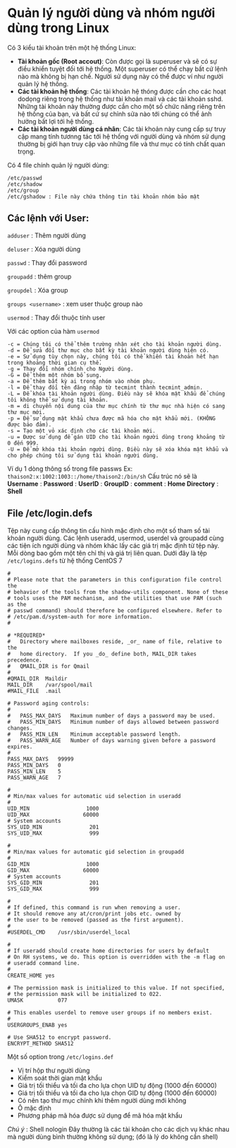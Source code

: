# Quản lý người dùng và nhóm người dùng trong Linux

Có 3 kiểu tài khoản trên một hệ thống Linux:
* **Tài khoản gốc (Root accout)**: Còn được gọi là superuser và sẽ có sự điều khiển tuyệt đối tới hệ thống. Một superuser có thể chạy bất cứ lệnh nào mà không bị hạn chế. Người sử dụng này có thể được ví như người quản lý hệ thống.
* **Các tài khoản hệ thống**: Các tài khoản hệ thóng được cần cho các hoạt dodọng riêng trong hệ thống như tài khoản mail và các tài khoản sshd. Những tài khoản này thường được cần cho một số chức năng riêng trên hệ thống của bạn, và bất cứ sự chỉnh sửa nào tới chúng có thể ảnh hưởng bất lợi tới hệ thống.
* **Các tài khoản người dùng cá nhân**: Các tài khoản này cung cấp sự truy cập mang tính tươnng tác tới hệ thống với người dùng và nhóm sử dụng thường bị giới hạn truy cập vào những file và thư mục có tính chất quan trọng.

Có 4 file chính quản lý người dùng:
```
/etc/passwd
/etc/shadow
/etc/group
/etc/gshadow : File này chứa thông tin tài khoản nhóm bảo mật
```
## Các lệnh với User:

`adduser` : Thêm người dùng

`deluser` : Xóa người dùng

`passwd` : Thay đổi password

`groupadd` : thêm group

`groupdel` : Xóa group

`groups <username>` : xem user thuộc group nào

`usermod` : Thay đổi thuộc tính user

Với các option của hàm `usermod`
```
-c = Chúng tôi có thể thêm trường nhận xét cho tài khoản người dùng.
-d = Để sửa đổi thư mục cho bất kỳ tài khoản người dùng hiện có.
-e = Sử dụng tùy chọn này, chúng tôi có thể khiến tài khoản hết hạn trong khoảng thời gian cụ thể.
-g = Thay đổi nhóm chính cho Người dùng.
-G = Để thêm một nhóm bổ sung.
-a = Để thêm bất kỳ ai trong nhóm vào nhóm phụ.
-l = Để thay đổi tên đăng nhập từ tecmint thành tecmint_admin.
-L = Để khóa tài khoản người dùng. Điều này sẽ khóa mật khẩu để chúng tôi không thể sử dụng tài khoản.
-m = di chuyển nội dung của thư mục chính từ thư mục nhà hiện có sang thư mục mới.
-p = Để sử dụng mật khẩu chưa được mã hóa cho mật khẩu mới. (KHÔNG được bảo đảm).
-s = Tạo một vỏ xác định cho các tài khoản mới.
-u = Được sử dụng để gán UID cho tài khoản người dùng trong khoảng từ 0 đến 999.
-U = Để mở khóa tài khoản người dùng. Điều này sẽ xóa khóa mật khẩu và cho phép chúng tôi sử dụng tài khoản người dùng.
```
Ví dụ 1 dòng thông số trong file passws
Ex: `thaison2:x:1002:1003::/home/thaison2:/bin/sh`
Cấu trúc nó sẽ là **Username** : **Password** : **UserID** : **GroupID** : **comment** : **Home Directory** : **Shell**

## File /etc/login.defs
Tệp này cung cấp thông tin cấu hình mặc định cho một số tham số tài khoản người dùng. Các lệnh useradd, usermod, userdel và groupadd cùng các tiện ích người dùng và nhóm khác lấy các giá trị mặc định từ tệp này. Mỗi dòng bao gồm một tên chỉ thị và giá trị liên quan.
Dưới đây là tệp `/etc/logins.defs` từ hệ thống CentOS 7

```
#
# Please note that the parameters in this configuration file control the
# behavior of the tools from the shadow-utils component. None of these
# tools uses the PAM mechanism, and the utilities that use PAM (such as the
# passwd command) should therefore be configured elsewhere. Refer to
# /etc/pam.d/system-auth for more information.
#

# *REQUIRED*
#   Directory where mailboxes reside, _or_ name of file, relative to the
#   home directory.  If you _do_ define both, MAIL_DIR takes precedence.
#   QMAIL_DIR is for Qmail
#
#QMAIL_DIR	Maildir
MAIL_DIR	/var/spool/mail
#MAIL_FILE	.mail

# Password aging controls:
#
#	PASS_MAX_DAYS	Maximum number of days a password may be used.
#	PASS_MIN_DAYS	Minimum number of days allowed between password changes.
#	PASS_MIN_LEN	Minimum acceptable password length.
#	PASS_WARN_AGE	Number of days warning given before a password expires.
#
PASS_MAX_DAYS	99999
PASS_MIN_DAYS	0
PASS_MIN_LEN	5
PASS_WARN_AGE	7

#
# Min/max values for automatic uid selection in useradd
#
UID_MIN                  1000
UID_MAX                 60000
# System accounts
SYS_UID_MIN               201
SYS_UID_MAX               999

#
# Min/max values for automatic gid selection in groupadd
#
GID_MIN                  1000
GID_MAX                 60000
# System accounts
SYS_GID_MIN               201
SYS_GID_MAX               999

#
# If defined, this command is run when removing a user.
# It should remove any at/cron/print jobs etc. owned by
# the user to be removed (passed as the first argument).
#
#USERDEL_CMD	/usr/sbin/userdel_local

#
# If useradd should create home directories for users by default
# On RH systems, we do. This option is overridden with the -m flag on
# useradd command line.
#
CREATE_HOME	yes

# The permission mask is initialized to this value. If not specified, 
# the permission mask will be initialized to 022.
UMASK           077

# This enables userdel to remove user groups if no members exist.
#
USERGROUPS_ENAB yes

# Use SHA512 to encrypt password.
ENCRYPT_METHOD SHA512 
```
Một số option trong `/etc/logins.def`
* Vị trí hộp thư người dùng
* Kiểm soát thời gian mật khẩu
* Giá trị tối thiểu và tối đa cho lựa chọn UID tự động (1000 đến 60000)
* Giá trị tối thiểu và tối đa cho lựa chọn GID tự động (1000 đến 60000)
* Có nên tạo thư mục chính khi thêm người dùng mới không
* Ô mặc định
* Phương pháp mã hóa được sử dụng để mã hóa mật khẩu

*Chú ý* : Shell nologin
Đây thường là các tài khoản cho các dịch vụ khác nhau mà người dùng bình thường không sử dụng; (đó là lý do không cần shell)
